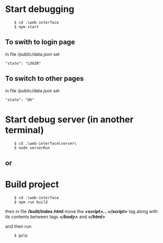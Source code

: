 # Start debugging
        $ cd .\web-interface
        $ npm start


## To swith to login page
in file /public/data.json set 

    "state": "LOGIN"


## To switch to other pages
in file /public/data.json set

    "state": "OK"


# Start debug server (in another terminal)
        $ cd .\web-interface\server\
        $ node serverRun


## or
# Build project
        $ cd .\web-interface
        $ npm run build

then in file **/built/index.html** move the ***&lt;script&gt;...&lt;/script&gt;*** tag along with its contents between tags ***&lt;/body&gt;*** and ***&lt;/html&gt;***

and then run

        $ gulp